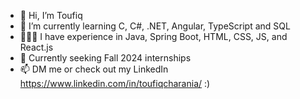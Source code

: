 - 👋 Hi, I’m Toufiq
- 🌱 I’m currently learning C, C#, .NET, Angular, TypeScript and SQL
- 👨🏽‍💻 I have experience in Java, Spring Boot, HTML, CSS, JS, and React.js
- 👀 Currently seeking Fall 2024 internships
- 📫 DM me or check out my LinkedIn https://www.linkedin.com/in/toufiqcharania/   :)

<!---
fixture121/fixture121 is a ✨ special ✨ repository because its `README.md` (this file) appears on your GitHub profile.
You can click the Preview link to take a look at your changes.
--->
